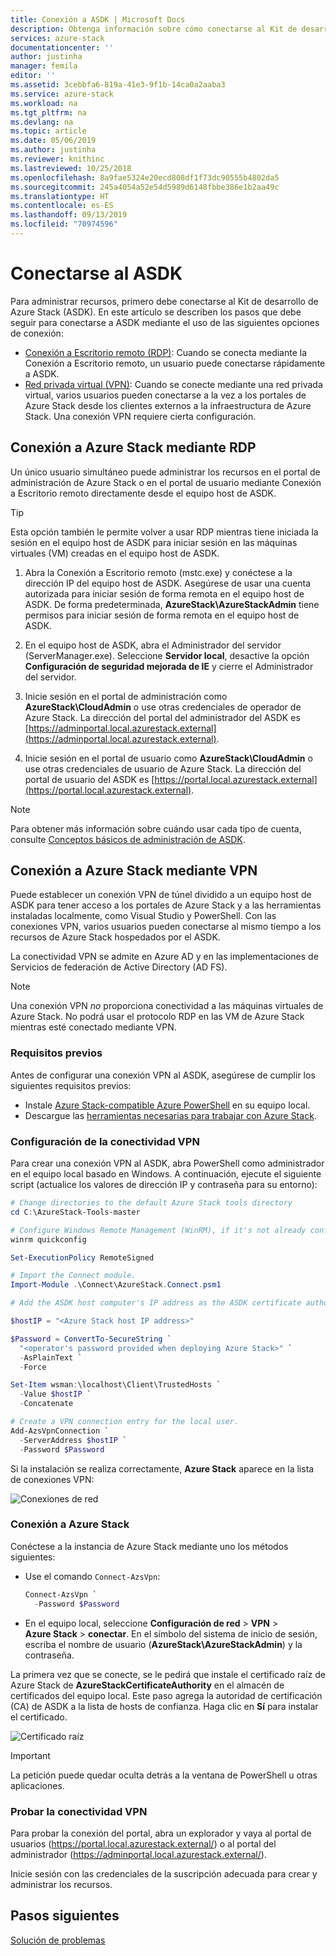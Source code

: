 ```yaml
---
title: Conexión a ASDK | Microsoft Docs
description: Obtenga información sobre cómo conectarse al Kit de desarrollo de Azure Stack (ASDK).
services: azure-stack
documentationcenter: ''
author: justinha
manager: femila
editor: ''
ms.assetid: 3cebbfa6-819a-41e3-9f1b-14ca0a2aaba3
ms.service: azure-stack
ms.workload: na
ms.tgt_pltfrm: na
ms.devlang: na
ms.topic: article
ms.date: 05/06/2019
ms.author: justinha
ms.reviewer: knithinc
ms.lastreviewed: 10/25/2018
ms.openlocfilehash: 8a9fae5324e20ecd808df1f73dc90555b4802da5
ms.sourcegitcommit: 245a4054a52e54d5989d6148fbbe386e1b2aa49c
ms.translationtype: HT
ms.contentlocale: es-ES
ms.lasthandoff: 09/13/2019
ms.locfileid: "70974596"
---
```

# <a name="connect-to-the-asdk"></a>Conectarse al ASDK

Para administrar recursos, primero debe conectarse al Kit de desarrollo de Azure Stack (ASDK). En este artículo se describen los pasos que debe seguir para conectarse a ASDK mediante el uso de las siguientes opciones de conexión:

* [Conexión a Escritorio remoto (RDP)](#connect-with-rdp): Cuando se conecta mediante la Conexión a Escritorio remoto, un usuario puede conectarse rápidamente a ASDK.
* [Red privada virtual (VPN)](#connect-with-vpn): Cuando se conecte mediante una red privada virtual, varios usuarios pueden conectarse a la vez a los portales de Azure Stack desde los clientes externos a la infraestructura de Azure Stack. Una conexión VPN requiere cierta configuración.

<a name="connect-with-rdp"></a>
## <a name="connect-to-azure-stack-using-rdp"></a>Conexión a Azure Stack mediante RDP

Un único usuario simultáneo puede administrar los recursos en el portal de administración de Azure Stack o en el portal de usuario mediante Conexión a Escritorio remoto directamente desde el equipo host de ASDK.

> [!TIP]
> Esta opción también le permite volver a usar RDP mientras tiene iniciada la sesión en el equipo host de ASDK para iniciar sesión en las máquinas virtuales (VM) creadas en el equipo host de ASDK.

1. Abra la Conexión a Escritorio remoto (mstc.exe) y conéctese a la dirección IP del equipo host de ASDK. Asegúrese de usar una cuenta autorizada para iniciar sesión de forma remota en el equipo host de ASDK. De forma predeterminada, **AzureStack\AzureStackAdmin** tiene permisos para iniciar sesión de forma remota en el equipo host de ASDK.  

2. En el equipo host de ASDK, abra el Administrador del servidor (ServerManager.exe). Seleccione **Servidor local**, desactive la opción **Configuración de seguridad mejorada de IE** y cierre el Administrador del servidor.

3. Inicie sesión en el portal de administración como **AzureStack\CloudAdmin** o use otras credenciales de operador de Azure Stack. La dirección del portal del administrador del ASDK es [https://adminportal.local.azurestack.external](https://adminportal.local.azurestack.external).

4. Inicie sesión en el portal de usuario como **AzureStack\CloudAdmin** o use otras credenciales de usuario de Azure Stack. La dirección del portal de usuario del ASDK es [https://portal.local.azurestack.external](https://portal.local.azurestack.external).

> [!NOTE]
> Para obtener más información sobre cuándo usar cada tipo de cuenta, consulte [Conceptos básicos de administración de ASDK](asdk-admin-basics.md#what-account-should-i-use).

<a name="connect-with-vpn"></a>
## <a name="connect-to-azure-stack-using-vpn"></a>Conexión a Azure Stack mediante VPN

Puede establecer un conexión VPN de túnel dividido a un equipo host de ASDK para tener acceso a los portales de Azure Stack y a las herramientas instaladas localmente, como Visual Studio y PowerShell. Con las conexiones VPN, varios usuarios pueden conectarse al mismo tiempo a los recursos de Azure Stack hospedados por el ASDK.

La conectividad VPN se admite en Azure AD y en las implementaciones de Servicios de federación de Active Directory (AD FS).

> [!NOTE]
> Una conexión VPN *no* proporciona conectividad a las máquinas virtuales de Azure Stack. No podrá usar el protocolo RDP en las VM de Azure Stack mientras esté conectado mediante VPN.

### <a name="prerequisites"></a>Requisitos previos
Antes de configurar una conexión VPN al ASDK, asegúrese de cumplir los siguientes requisitos previos:

- Instale [Azure Stack-compatible Azure PowerShell](asdk-post-deploy.md#install-azure-stack-powershell) en su equipo local.  
- Descargue las [herramientas necesarias para trabajar con Azure Stack](asdk-post-deploy.md#download-the-azure-stack-tools).

### <a name="set-up-vpn-connectivity"></a>Configuración de la conectividad VPN

Para crear una conexión VPN al ASDK, abra PowerShell como administrador en el equipo local basado en Windows. A continuación, ejecute el siguiente script (actualice los valores de dirección IP y contraseña para su entorno):

```powershell
# Change directories to the default Azure Stack tools directory
cd C:\AzureStack-Tools-master

# Configure Windows Remote Management (WinRM), if it's not already configured.
winrm quickconfig  

Set-ExecutionPolicy RemoteSigned

# Import the Connect module.
Import-Module .\Connect\AzureStack.Connect.psm1

# Add the ASDK host computer's IP address as the ASDK certificate authority (CA) to the list of trusted hosts. Make sure you update the IP address and password values for your environment.

$hostIP = "<Azure Stack host IP address>"

$Password = ConvertTo-SecureString `
  "<operator's password provided when deploying Azure Stack>" `
  -AsPlainText `
  -Force

Set-Item wsman:\localhost\Client\TrustedHosts `
  -Value $hostIP `
  -Concatenate

# Create a VPN connection entry for the local user.
Add-AzsVpnConnection `
  -ServerAddress $hostIP `
  -Password $Password

```

Si la instalación se realiza correctamente, **Azure Stack** aparece en la lista de conexiones VPN:

![Conexiones de red](media/asdk-connect/vpn.png)  

### <a name="connect-to-azure-stack"></a>Conexión a Azure Stack

  Conéctese a la instancia de Azure Stack mediante uno los métodos siguientes:  

  * Use el comando `Connect-AzsVpn`:
      
    ```powershell
    Connect-AzsVpn `
      -Password $Password
    ```

  * En el equipo local, seleccione **Configuración de red** > **VPN** > **Azure Stack** > **conectar**. En el símbolo del sistema de inicio de sesión, escriba el nombre de usuario (**AzureStack\AzureStackAdmin**) y la contraseña.

La primera vez que se conecte, se le pedirá que instale el certificado raíz de Azure Stack de **AzureStackCertificateAuthority** en el almacén de certificados del equipo local. Este paso agrega la autoridad de certificación (CA) de ASDK a la lista de hosts de confianza. Haga clic en **Sí** para instalar el certificado.

![Certificado raíz](media/asdk-connect/cert.png)  
  
  > [!IMPORTANT]
  > La petición puede quedar oculta detrás a la ventana de PowerShell u otras aplicaciones.

### <a name="test-vpn-connectivity"></a>Probar la conectividad VPN

Para probar la conexión del portal, abra un explorador y vaya al portal de usuarios (https://portal.local.azurestack.external/) o al portal del administrador (https://adminportal.local.azurestack.external/).

Inicie sesión con las credenciales de la suscripción adecuada para crear y administrar los recursos.  

## <a name="next-steps"></a>Pasos siguientes

[Solución de problemas](asdk-troubleshooting.md)
